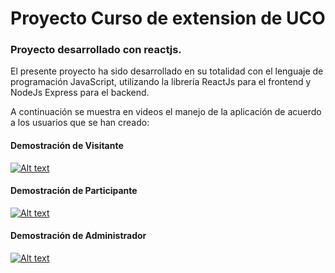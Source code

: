 # Proyecto Curso de extension de UCO
### Proyecto desarrollado con reactjs.
El presente proyecto ha sido desarrollado en su totalidad con el lenguaje de programación JavaScript, utilizando la librería ReactJs para el frontend y NodeJs Express para el backend. 

A continuación se muestra en videos el manejo de la aplicación de acuerdo a los usuarios que se han creado:

#### Demostración de Visitante
[![Alt text](https://img.youtube.com/vi/ejlvofsQ6JQ/0.jpg)](https://youtu.be/ejlvofsQ6JQ)

#### Demostración de Participante
[![Alt text](https://img.youtube.com/vi/YF0F6uWPKlk/0.jpg)](https://youtu.be/YF0F6uWPKlk)

#### Demostración de Administrador
[![Alt text](https://img.youtube.com/vi/iN1P36Ns7fc/0.jpg)](https://youtu.be/iN1P36Ns7fc)

